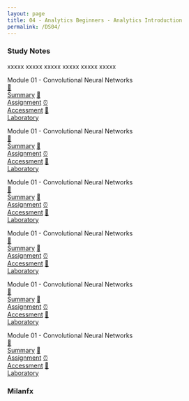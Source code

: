```yaml
---
layout: page
title: 04 - Analytics Beginners - Analytics Introduction
permalink: /DS04/
---
```


<h3>Study Notes</h3>

xxxxx xxxxx xxxxx xxxxx xxxxx xxxxx

<div>
  <span class="btn spec1"><span class="btn spec2">Module 01 - Convolutional Neural Networks</span>
  <br>
  <a href="{{page.prefix}}01/M1/" class="btn icon1">📝<br>Summary</a>
  <a href="{{page.prefix}}01/M1/" class="btn icon2">📖<br>Assignment</a>
  <a href="{{page.prefix}}01/M1/" class="btn icon3">⏰<br>Accessment</a>
  <a href="{{page.prefix}}01/M1/" class="btn icon4">📂<br>Laboratory</a>
  </span>

  <span class="btn spec1"><span class="btn spec2">Module 01 - Convolutional Neural Networks</span>
  <br>
  <a href="{{page.prefix}}01/M1/" class="btn icon1">📝<br>Summary</a>
  <a href="{{page.prefix}}01/M1/" class="btn icon2">📖<br>Assignment</a>
  <a href="{{page.prefix}}01/M1/" class="btn icon3">⏰<br>Accessment</a>
  <a href="{{page.prefix}}01/M1/" class="btn icon4">📂<br>Laboratory</a>
  </span>
</div>

<div>
  <span class="btn spec1"><span class="btn spec2">Module 01 - Convolutional Neural Networks</span>
  <br>
  <a href="{{page.prefix}}01/M1/" class="btn icon1">📝<br>Summary</a>
  <a href="{{page.prefix}}01/M1/" class="btn icon2">📖<br>Assignment</a>
  <a href="{{page.prefix}}01/M1/" class="btn icon3">⏰<br>Accessment</a>
  <a href="{{page.prefix}}01/M1/" class="btn icon4">📂<br>Laboratory</a>
  </span>

  <span class="btn spec1"><span class="btn spec2">Module 01 - Convolutional Neural Networks</span>
  <br>
  <a href="{{page.prefix}}01/M1/" class="btn icon1">📝<br>Summary</a>
  <a href="{{page.prefix}}01/M1/" class="btn icon2">📖<br>Assignment</a>
  <a href="{{page.prefix}}01/M1/" class="btn icon3">⏰<br>Accessment</a>
  <a href="{{page.prefix}}01/M1/" class="btn icon4">📂<br>Laboratory</a>
  </span>
</div>

<div>
  <span class="btn spec1"><span class="btn spec2">Module 01 - Convolutional Neural Networks</span>
  <br>
  <a href="{{page.prefix}}01/M1/" class="btn icon1">📝<br>Summary</a>
  <a href="{{page.prefix}}01/M1/" class="btn icon2">📖<br>Assignment</a>
  <a href="{{page.prefix}}01/M1/" class="btn icon3">⏰<br>Accessment</a>
  <a href="{{page.prefix}}01/M1/" class="btn icon4">📂<br>Laboratory</a>
  </span>

  <span class="btn spec1"><span class="btn spec2">Module 01 - Convolutional Neural Networks</span>
  <br>
  <a href="{{page.prefix}}01/M1/" class="btn icon1">📝<br>Summary</a>
  <a href="{{page.prefix}}01/M1/" class="btn icon2">📖<br>Assignment</a>
  <a href="{{page.prefix}}01/M1/" class="btn icon3">⏰<br>Accessment</a>
  <a href="{{page.prefix}}01/M1/" class="btn icon4">📂<br>Laboratory</a>
  </span>
</div>

<h3>Milanfx</h3>
